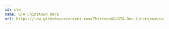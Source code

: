```yaml
---
id: ctw
name: GTA Chinatown Wars
url: https://raw.githubusercontent.com/ThirteenAG/GTA-One-Liners/master/GTACTW/gtactwwd.json
---
```

